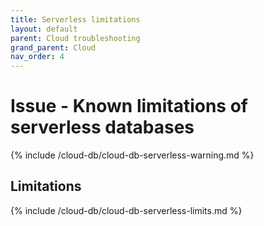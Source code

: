 ```yaml
---
title: Serverless limitations
layout: default
parent: Cloud troubleshooting
grand_parent: Cloud
nav_order: 4
---
```


# Issue - Known limitations of serverless databases

{% include /cloud-db/cloud-db-serverless-warning.md %}

## Limitations

{% include /cloud-db/cloud-db-serverless-limits.md %}
